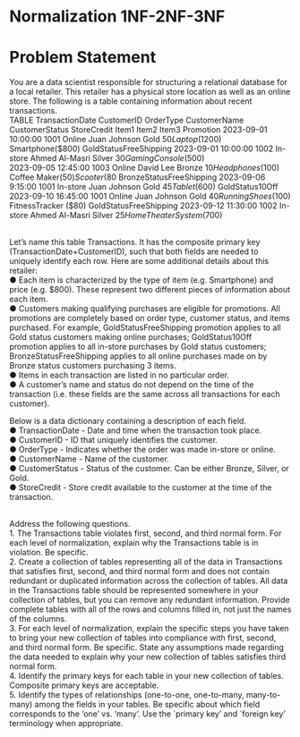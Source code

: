 # Normalization 1NF-2NF-3NF

# Problem Statement  

You are a data scientist responsible for structuring a relational database for a local retailer. This retailer has a physical store location as well as an online store. The following is a table containing information about recent transactions.
<br>
TABLE 
TransactionDate	CustomerID	OrderType	CustomerName	CustomerStatus	StoreCredit	Item1	Item2	Item3	Promotion
2023-09-01 10:00:00	1001	Online	Juan Johnson	Gold	$50	Laptop ($1200)	Smartphone($800)		GoldStatusFreeShipping
2023-09-01 10:00:00	1002	In-store	Ahmed Al-Masri	Silver	$30	Gaming Console($500)			
2023-09-05 12:45:00	1003	Online	David Lee	Bronze	$10	Headphones($100)	Coffee Maker($50)	Scooter ($80	BronzeStatusFreeShipping
2023-09-06 9:15:00	1001	In-store	Juan Johnson	Gold	$45	Tablet ($600)			GoldStatus10Off
2023-09-10 16:45:00	1001	Online	Juan Johnson	Gold	$40	RunningShoes($100)	FitnessTracker ($80)		GoldStatusFreeShipping
2023-09-12 11:30:00	1002	In-store	Ahmed Al-Masri	Silver	$25	Home TheaterSystem ($700)			

<br>
Let’s name this table Transactions. It has the composite primary key (TransactionDate+CustomerID), such that both fields are needed to uniquely identify each row. Here are some
additional details about this retailer:<br>
● Each item is characterized by the type of item (e.g. Smartphone) and price (e.g. $800). These represent two different pieces of information about each item.<br>
● Customers making qualifying purchases are eligible for promotions. All promotions are completely based on order type, customer status, and items purchased. For
example, GoldStatusFreeShipping promotion applies to all Gold status customers making online purchases; GoldStatus10Off promotion applies to all in-store purchases by
Gold status customers; BronzeStatusFreeShipping applies to all online purchases made on by Bronze status customers purchasing 3 items.<br>
● Items in each transaction are listed in no particular order.<br>
● A customer’s name and status do not depend on the time of the transaction (i.e. these fields are the same across all transactions for each customer).<br>


Below is a data dictionary containing a description of each field.<br>
● TransactionDate - Date and time when the transaction took place.<br>
● CustomerID - ID that uniquely identifies the customer.<br>
● OrderType - Indicates whether the order was made in-store or online.<br>
● CustomerName - Name of the customer.<br>
● CustomerStatus - Status of the customer. Can be either Bronze, Silver, or Gold.<br>
● StoreCredit - Store credit available to the customer at the time of the transaction.<br>

<br>
Address the following questions.<br>
1. The Transactions table violates first, second, and third normal form. For each level of normalization, explain why the Transactions table is in violation. Be
specific.<br>
2. Create a collection of tables representing all of the data in Transactions that satisfies first, second, and third normal form and does not contain redundant or
duplicated information across the collection of tables. All data in the Transactions table should be represented somewhere in your collection of tables, but you can
remove any redundant information. Provide complete tables with all of the rows and columns filled in, not just the names of the columns.<br>
3. For each level of normalization, explain the specific steps you have taken to bring your new collection of tables into compliance with first, second, and third normal
form. Be specific. State any assumptions made regarding the data needed to explain why your new collection of tables satisfies third normal form.<br>
4. Identify the primary keys for each table in your new collection of tables. Composite primary keys are acceptable.<br>
5. Identify the types of relationships (one-to-one, one-to-many, many-to-many) among the fields in your tables. Be specific about which field corresponds to the ‘one’
vs. ‘many’. Use the `primary key’ and `foreign key’ terminology when appropriate.<br>
<br>
